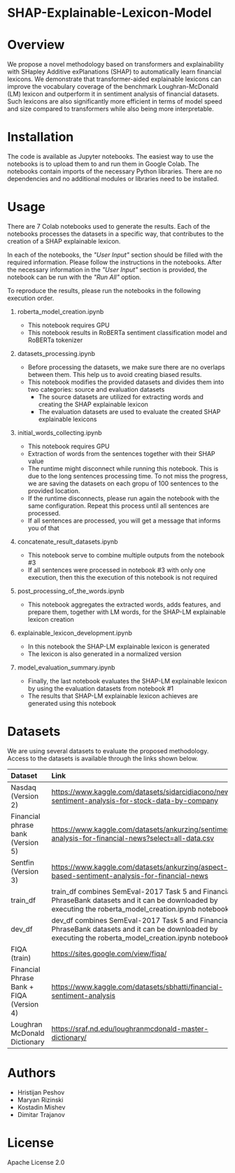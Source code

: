 # SHAP-Explainable-Lexicon-Model


# Overview

We propose a novel methodology based on transformers and explainability with SHapley Additive exPlanations (SHAP) to automatically learn financial lexicons. We demonstrate that transformer-aided explainable lexicons can improve the vocabulary coverage of the benchmark Loughran-McDonald (LM) lexicon and outperform it in sentiment analysis of financial datasets. Such lexicons are also significantly more efficient in terms of model speed and size compared to transformers while also being more interpretable.

# Installation
The code is available as Jupyter notebooks. The easiest way to use the notebooks is to upload them to and run them in Google Colab. The notebooks contain imports of the necessary Python libraries. There are no dependencies and no additional modules or libraries need to be installed.

# Usage
There are 7 Colab notebooks used to generate the results. Each of the notebooks processes the datasets in a specific way, that contributes to the creation of a SHAP explainable lexicon. 

In each of the notebooks, the _"User Input"_ section should be filled with the required information. Please follow the instructions in the notebooks. 
After the necessary information in the _"User Input"_ section is provided, the notebook can be run with the _"Run All"_ option.

To reproduce the results, please run the notebooks in the following execution order.

1. roberta_model_creation.ipynb
    - This notebook requires GPU
    - This notebook results in RoBERTa sentiment classification model and RoBERTa tokenizer

2. datasets_processing.ipynb
    - Before processing the datasets, we make sure there are no overlaps between them. This help us to avoid creating biased results. 
    - This notebook modifies the provided datasets and divides them into two categories: source and evaluation datasets
      - The source datasets are utilized for extracting words and creating the SHAP explainable lexicon
      - The evaluation datasets are used to evaluate the created SHAP explainable lexicons
  
3. initial_words_collecting.ipynb
    - This notebook requires GPU
    - Extraction of words from the sentences together with their SHAP value
    - The runtime might disconnect while running this notebook. This is due to the long sentences processing time. To not miss the progress, we are saving the datasets on each gropu of 100 sentences to the provided location.
    - If the runtime disconnects, please run again the notebook with the same configuration. Repeat this process until all sentences are processed.
    - If all sentences are processed, you will get a message that informs you of that

4. concatenate_result_datasets.ipynb
    - This notebook serve to combine multiple outputs from the notebook #3
    - If all sentences were processed in notebook #3 with only one execution, then this the execution of this notebook is not required

5. post_processing_of_the_words.ipynb
    - This notebook aggregates the extracted words, adds features, and prepare them, together with LM words, for the SHAP-LM explainable lexicon creation
  
6. explainable_lexicon_development.ipynb
    - In this notebook the SHAP-LM explainable lexicon is generated
    - The lexicon is also generated in a normalized version
  
7. model_evaluation_summary.ipynb
    - Finally, the last notebook evaluates the SHAP-LM explainable lexicon by using the evaluation datasets from notebook #1
    - The results that SHAP-LM explainable lexicon achieves are generated using this notebook

# Datasets
We are using several datasets to evaluate the proposed methodology. Access to the datasets is available through the links shown below.

| Dataset | Link |
| :--------------- |:-------------------|
| Nasdaq (Version 2) | https://www.kaggle.com/datasets/sidarcidiacono/news-sentiment-analysis-for-stock-data-by-company |
| Financial phrase bank (Version 5) | https://www.kaggle.com/datasets/ankurzing/sentiment-analysis-for-financial-news?select=all-data.csv |
| Sentfin (Version 3) | https://www.kaggle.com/datasets/ankurzing/aspect-based-sentiment-analysis-for-financial-news |
| train_df | train_df combines SemEval-2017 Task 5 and Financial PhraseBank datasets and it can be downloaded by executing the roberta_model_creation.ipynb notebook |
| dev_df | dev_df combines SemEval-2017 Task 5 and Financial PhraseBank datasets and it can be downloaded by executing the roberta_model_creation.ipynb notebook |
| FIQA (train) | https://sites.google.com/view/fiqa/ |
| Financial Phrase Bank + FIQA (Version 4) | https://www.kaggle.com/datasets/sbhatti/financial-sentiment-analysis |
| Loughran McDonald Dictionary | https://sraf.nd.edu/loughranmcdonald-master-dictionary/ |

# Authors
- Hristijan Peshov
- Maryan Rizinski
- Kostadin Mishev
- Dimitar Trajanov

# License
Apache License 2.0
